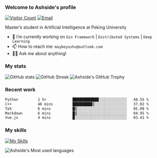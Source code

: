 ### Welcome to Ashside's profile

[![Visitor Count](https://visitor-badge.laobi.icu/badge?page_id=Ashside)](https://github.com/Ashside)
[![Email](https://img.shields.io/badge/Email-maybeyushu@outlook.com-blue)](mailto:maybeyushu@outlook.com)


Master’s student in Artificial Intelligence at Peking University

- 🔭 I’m currently working on `Gin Framework` | `Distributed Systems` | `Deep Learning`
- 📫 How to reach me: `maybeyushu@outlook.com`
- 👨‍💻 Ask me about anything!

### My stats

![GitHub stats](https://github-readme-stats.vercel.app/api?username=Ashside&show_icons=true)
![GitHub Streak](https://github-readme-streak-stats.herokuapp.com/?user=Ashside)
![Ashside's GitHub Trophy](https://github-profile-trophy.vercel.app/?username=Ashside&theme=onedark)



### Recent work

<!--START_SECTION:waka-->

```txt
Python         1 hr            ████████████░░░░░░░░░░░░░   48.55 %
C++            46 mins         █████████▒░░░░░░░░░░░░░░░   37.02 %
TeX            6 mins          █▒░░░░░░░░░░░░░░░░░░░░░░░   05.09 %
Markdown       6 mins          █▒░░░░░░░░░░░░░░░░░░░░░░░   04.95 %
Vue.js         4 mins          █░░░░░░░░░░░░░░░░░░░░░░░░   03.41 %
```

<!--END_SECTION:waka-->

### My skills

[![My Skills](https://skillicons.dev/icons?i=go,python,cpp,vue)](https://skillicons.dev)

![Ashside's Most used languages](https://github-readme-stats.vercel.app/api/top-langs/?username=Ashside&layout=compact&hide_border=true&langs_count=10)


